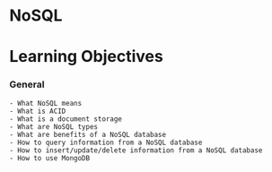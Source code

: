 # NoSQL

# Learning Objectives
### General
	- What NoSQL means
	- What is ACID
	- What is a document storage
	- What are NoSQL types
	- What are benefits of a NoSQL database
	- How to query information from a NoSQL database
	- How to insert/update/delete information from a NoSQL database
	- How to use MongoDB
